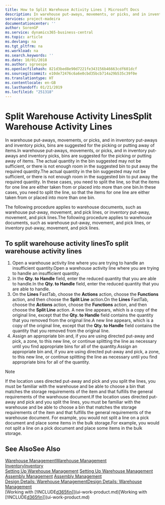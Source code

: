 ```yaml
---
title: How to Split Warehouse Activity Lines | Microsoft Docs
description: In warehouse put-aways, movements, or picks, and in inventory put-aways and inventory picks, bins are suggested for the picking or putting away of items. The actual quantity in the bin suggested may not be sufficient, or there is not enough room in the suggested bin to put away the required quantity. In these cases, you need to split the line, so that the items for one line are either taken from or placed into more than one bin.
services: project-madeira
documentationcenter: ''
author: SorenGP
ms.service: dynamics365-business-central
ms.topic: article
ms.devlang: na
ms.tgt_pltfrm: na
ms.workload: na
ms.search.keywords: ''
ms.date: 10/01/2018
ms.author: sgroespe
ms.openlocfilehash: 821d3bed8e90d7221fe343156b46663cdf601dcf
ms.sourcegitcommit: e10de72476c6a6e0cbd35bcb714a29b535c39f0e
ms.translationtype: HT
ms.contentlocale: en-GB
ms.lasthandoff: 01/21/2019
ms.locfileid: "251318"
---
```

# <a name="split-warehouse-activity-lines"></a><span data-ttu-id="c367e-105">Split Warehouse Activity Lines</span><span class="sxs-lookup"><span data-stu-id="c367e-105">Split Warehouse Activity Lines</span></span>
<span data-ttu-id="c367e-106">In warehouse put-aways, movements, or picks, and in inventory put-aways and inventory picks, bins are suggested for the picking or putting away of items.</span><span class="sxs-lookup"><span data-stu-id="c367e-106">In warehouse put-aways, movements, or picks, and in inventory put-aways and inventory picks, bins are suggested for the picking or putting away of items.</span></span> <span data-ttu-id="c367e-107">The actual quantity in the bin suggested may not be sufficient, or there is not enough room in the suggested bin to put away the required quantity.</span><span class="sxs-lookup"><span data-stu-id="c367e-107">The actual quantity in the bin suggested may not be sufficient, or there is not enough room in the suggested bin to put away the required quantity.</span></span> <span data-ttu-id="c367e-108">In these cases, you need to split the line, so that the items for one line are either taken from or placed into more than one bin.</span><span class="sxs-lookup"><span data-stu-id="c367e-108">In these cases, you need to split the line, so that the items for one line are either taken from or placed into more than one bin.</span></span>  

<span data-ttu-id="c367e-109">The following procedure applies to warehouse documents, such as warehouse put-away, movement, and pick lines, or inventory put-away, movement, and pick lines.</span><span class="sxs-lookup"><span data-stu-id="c367e-109">The following procedure applies to warehouse documents, such as warehouse put-away, movement, and pick lines, or inventory put-away, movement, and pick lines.</span></span>  

## <a name="to-split-warehouse-activity-lines"></a><span data-ttu-id="c367e-110">To split warehouse activity lines</span><span class="sxs-lookup"><span data-stu-id="c367e-110">To split warehouse activity lines</span></span>  
1.  <span data-ttu-id="c367e-111">Open a warehouse activity line where you are trying to handle an insufficient quantity.</span><span class="sxs-lookup"><span data-stu-id="c367e-111">Open a warehouse activity line where you are trying to handle an insufficient quantity.</span></span>  
2.  <span data-ttu-id="c367e-112">In the **Qty. to Handle** field, enter the reduced quantity that you are able to handle.</span><span class="sxs-lookup"><span data-stu-id="c367e-112">In the **Qty. to Handle** field, enter the reduced quantity that you are able to handle.</span></span>  
3.  <span data-ttu-id="c367e-113">On the **Lines** FastTab, choose the **Actions** action, choose the **Functions** action, and then choose the **Split Line** action.</span><span class="sxs-lookup"><span data-stu-id="c367e-113">On the **Lines** FastTab, choose the **Actions** action, choose the **Functions** action, and then choose the **Split Line** action.</span></span> <span data-ttu-id="c367e-114">A new line appears, which is a copy of the original line, except that the **Qty. to Handle** field contains the quantity that you removed from the original line.</span><span class="sxs-lookup"><span data-stu-id="c367e-114">A new line appears, which is a copy of the original line, except that the **Qty. to Handle** field contains the quantity that you removed from the original line.</span></span>  
4.  <span data-ttu-id="c367e-115">Assign an appropriate bin and, if you are using directed put-away and pick, a zone, to this new line, or continue splitting the line as necessary until you find appropriate bins for all of the quantity.</span><span class="sxs-lookup"><span data-stu-id="c367e-115">Assign an appropriate bin and, if you are using directed put-away and pick, a zone, to this new line, or continue splitting the line as necessary until you find appropriate bins for all of the quantity.</span></span>  

> [!NOTE]  
>  <span data-ttu-id="c367e-116">If the location uses directed put-away and pick and you split the lines, you must be familiar with the warehouse and be able to choose a bin that matches the storage requirements of the item and that fulfills the general requirements of the warehouse document.</span><span class="sxs-lookup"><span data-stu-id="c367e-116">If the location uses directed put-away and pick and you split the lines, you must be familiar with the warehouse and be able to choose a bin that matches the storage requirements of the item and that fulfills the general requirements of the warehouse document.</span></span> <span data-ttu-id="c367e-117">For example, you would not split a line on a pick document and place some items in the bulk storage.</span><span class="sxs-lookup"><span data-stu-id="c367e-117">For example, you would not split a line on a pick document and place some items in the bulk storage.</span></span>  

## <a name="see-also"></a><span data-ttu-id="c367e-118">See Also</span><span class="sxs-lookup"><span data-stu-id="c367e-118">See Also</span></span>  
[<span data-ttu-id="c367e-119">Warehouse Management</span><span class="sxs-lookup"><span data-stu-id="c367e-119">Warehouse Management</span></span>](warehouse-manage-warehouse.md)  
[<span data-ttu-id="c367e-120">Inventory</span><span class="sxs-lookup"><span data-stu-id="c367e-120">Inventory</span></span>](inventory-manage-inventory.md)  
<span data-ttu-id="c367e-121">[Setting Up Warehouse Management](warehouse-setup-warehouse.md)   </span><span class="sxs-lookup"><span data-stu-id="c367e-121">[Setting Up Warehouse Management](warehouse-setup-warehouse.md)   </span></span>  
<span data-ttu-id="c367e-122">[Assembly Management](assembly-assemble-items.md)  </span><span class="sxs-lookup"><span data-stu-id="c367e-122">[Assembly Management](assembly-assemble-items.md)  </span></span>  
[<span data-ttu-id="c367e-123">Design Details: Warehouse Management</span><span class="sxs-lookup"><span data-stu-id="c367e-123">Design Details: Warehouse Management</span></span>](design-details-warehouse-management.md)  
<span data-ttu-id="c367e-124">[Working with [!INCLUDE[d365fin](includes/d365fin_md.md)]](ui-work-product.md)</span><span class="sxs-lookup"><span data-stu-id="c367e-124">[Working with [!INCLUDE[d365fin](includes/d365fin_md.md)]](ui-work-product.md)</span></span>
